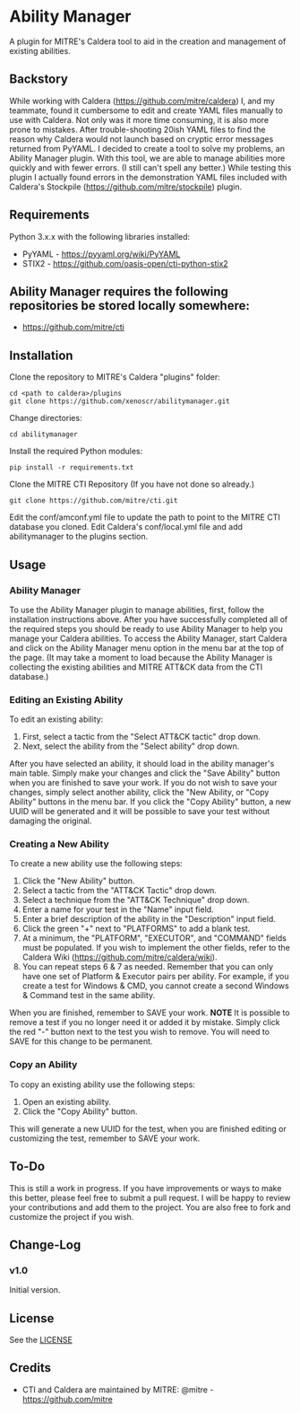 # Ability Manager
A plugin for MITRE's Caldera tool to aid in the creation and management of existing abilities.

## Backstory
While working with Caldera (https://github.com/mitre/caldera) I, and my teammate, found it cumbersome to edit and create YAML files manually to use with Caldera. Not only was it more time consuming, it is also more prone to mistakes. After trouble-shooting  20ish YAML files to find the reason why Caldera would not launch based on cryptic error messages returned from PyYAML. I decided to create a tool to solve my problems, an Ability Manager plugin. With this tool, we are able to manage abilities more quickly and with fewer errors. (I still can't spell any better.) While testing this plugin I actually found errors in the demonstration YAML files included with Caldera's Stockpile (https://github.com/mitre/stockpile) plugin.

## Requirements
Python 3.x.x with the following libraries installed:
* PyYAML - https://pyyaml.org/wiki/PyYAML
* STIX2 - https://github.com/oasis-open/cti-python-stix2

## Ability Manager requires the following repositories be stored locally somewhere:
* https://github.com/mitre/cti

## Installation
Clone the repository to MITRE's Caldera "plugins" folder:
```
cd <path to caldera>/plugins
git clone https://github.com/xenoscr/abilitymanager.git
```
Change directories:
```
cd abilitymanager
```
Install the required Python modules:
```
pip install -r requirements.txt
```
Clone the MITRE CTI Repository (If you have not done so already.)
```
git clone https://github.com/mitre/cti.git
```
Edit the conf/amconf.yml file to update the path to point to the MITRE CTI database you cloned.
Edit Caldera's conf/local.yml file and add abilitymanager to the plugins section.

## Usage
### Ability Manager
To use the Ability Manager plugin to manage abilities, first, follow the installation instructions above. After you have successfully completed all of the required steps you should be ready to use Ability Manager to help you manage your Caldera abilities. To access the Ability Manager, start Caldera and click on the Ability Manager menu option in the menu bar at the top of the page. (It may take a moment to load because the Ability Manager is collecting the existing abilities and MITRE ATT&CK data from the CTI database.)

### Editing an Existing Ability
To edit an existing ability:
1. First, select a tactic from the "Select ATT&CK tactic" drop down.
2. Next, select the ability from the "Select ability" drop down.

After you have selected an ability, it should load in the ability manager's main table. Simply make your changes and click the "Save Ability" button when you are finished to save your work. If you do not wish to save your changes, simply select another ability, click the "New Ability, or "Copy Ability" buttons in the menu bar. If you click the "Copy Ability" button, a new UUID will be generated and it will be possible to save your test without damaging the original.

### Creating a New Ability
To create a new ability use the following steps:
1. Click the "New Ability" button.
2. Select a tactic from the "ATT&CK Tactic" drop down.
3. Select a technique from the "ATT&CK Technique" drop down.
4. Enter a name for your test in the "Name" input field.
5. Enter a brief description of the ability in the "Description" input field.
6. Click the green "+" next to "PLATFORMS" to add a blank test.
7. At a minimum, the "PLATFORM", "EXECUTOR", and "COMMAND" fields must be populated. If you wish to implement the other fields, refer to the Caldera Wiki (https://github.com/mitre/caldera/wiki).
8. You can repeat steps 6 & 7 as needed. Remember that you can only have one set of Platform & Executor pairs per ability. For example, if you create a test for Windows & CMD, you cannot create a second Windows & Command test in the same ability.

When you are finished, remember to SAVE your work.
**NOTE** It is possible to remove a test if you no longer need it or added it by mistake. Simply click the red "-" button next to the test you wish to remove. You will need to SAVE for this change to be permanent.

### Copy an Ability
To copy an existing ability use the following steps:
1. Open an existing ability.
2. Click the "Copy Ability" button.

This will generate a new UUID for the test, when you are finished editing or customizing the test, remember to SAVE your work.

## To-Do
This is still a work in progress. If you have improvements or ways to make this better, please feel free to submit a pull request. I will be happy to review your contributions and add them to the project. You are also free to fork and customize the project if you wish.

## Change-Log
### v1.0
Initial version.

## License
See the [LICENSE](https://github.com/xenoscr/abilitymanager/blob/master/LICENSE)

## Credits
* CTI and Caldera are maintained by MITRE: @mitre - https://github.com/mitre

